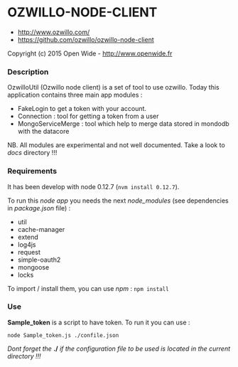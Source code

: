 
# OZWILLO-NODE-CLIENT

- http://www.ozwillo.com/ 
-  https://github.com/ozwillo/ozwillo-node-client

Copyright (c) 2015 Open Wide - http://www.openwide.fr

### Description 

OzwilloUtil (Ozwillo node client) is a set of tool to use ozwillo.
Today this application contains three main app modules : 

- FakeLogin to get a token with your account.
- Connection : tool for getting a token from a user
- MongoServiceMerge : tool which help to merge data stored in mondodb with the datacore

NB. All modules are experimental and not well documented. Take a look to *docs* directory !!!

### Requirements

It has been develop with node 0.12.7 (``nvm install 0.12.7``).


To run this *node app* you needs the next *node_modules* (see dependencies in *package.json* file) :
- util
- cache-manager
- extend
- log4js
- request
- simple-oauth2
- mongoose
- locks

To import / install them, you can use *npm* : ``npm install``

### Use

**Sample_token** is a script to have token. To run it you can use :

``node Sample_token.js ./confile.json``

  *Dont forget the*  **./**  *if the configuration file to be used is located in the current directory !!!*

